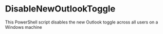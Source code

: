 # DisableNewOutlookToggle
This PowerShell script disables the new Outlook toggle across all users on a Windows machine
